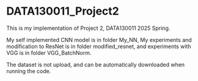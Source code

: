 # DATA130011_Project2

This is my implementation of Project 2, DATA130011 2025 Spring.

My self implemented CNN model is in folder My_NN, My experiments and modification to ResNet is in folder modified_resnet, and experiments with VGG is in folder VGG_BatchNorm.

The dataset is not upload, and can be automatically downloaded when running the code. 
